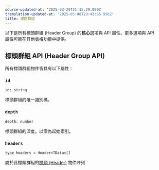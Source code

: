 ```yaml
---
source-updated-at: '2025-03-20T21:15:29.000Z'
translation-updated-at: '2025-05-08T23:43:55.956Z'
title: 標題群組
---
```

以下是所有標頭群組 (Header Group) 的**核心**選項與 API 屬性。更多選項與 API 屬性可能在其他[表格功能](../guide/features)中提供。

## 標頭群組 API (Header Group API)

所有標頭群組物件皆具有以下屬性：

### `id`

```tsx
id: string
```

標頭群組的唯一識別碼。

### `depth`

```tsx
depth: number
```

標頭群組的深度，以零為起始索引。

### `headers`

```tsx
type headers = Header<TData>[]
```

屬於此標頭群組的[標頭 (Header)](../api/core/header) 物件陣列
